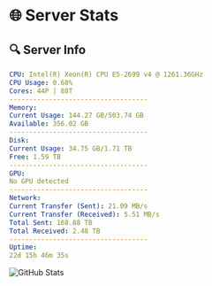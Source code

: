 # 🌐 Server Stats
## 🔍 Server Info
```yaml
CPU: Intel(R) Xeon(R) CPU E5-2699 v4 @ 1261.36GHz
CPU Usage: 0.60%
Cores: 44P | 88T
-----------------------------------
Memory:
Current Usage: 144.27 GB/503.74 GB
Available: 356.02 GB
-----------------------------------
Disk:
Current Usage: 34.75 GB/1.71 TB
Free: 1.59 TB
-----------------------------------
GPU:
No GPU detected
-----------------------------------
Network:
Current Transfer (Sent): 21.09 MB/s
Current Transfer (Received): 5.51 MB/s
Total Sent: 168.88 TB
Total Received: 2.48 TB
-----------------------------------
Uptime:
22d 15h 46m 35s
```
![GitHub Stats](https://img.shields.io/badge/Updated-2025-03-02_14:29:53-blue)